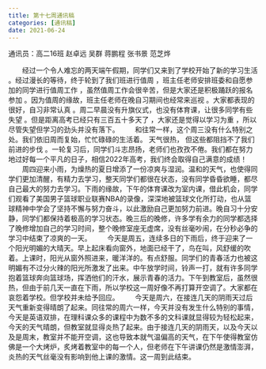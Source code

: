 ```yaml
---
title: 第十七周通讯稿
categories: [通讯稿]
date: 2021-06-24
---
```


通讯员：高二16班 赵卓远 吴群 蒋鹏程 张书景 范芝烨

　　经过一个令人难忘的两天端午假期，同学们又来到了学校开始了新的学习生活 。经过漫长的等待，终于轮到了我们班进行值周 ，班主任老师安排班委和自愿参加的同学进行值周工作 ，虽然值周工作会很辛苦，但是大家还是积极踊跃的报名参加 。因为值周的缘故，班主任老师在晚自习期间也经常来巡视 。大家都表现的很好，自习非常认真 。周二早晨没有升旗仪式，也没有体育课，让很多同学有些失望 。但是距离高考已经只有三百五十多天了 ，大家还是觉得以学习为重 ，所以尽管失望但学习的劲头并没有落下。
　　和往常一样，这个周三没有什么特别之处。我们依旧周而复始，忙忙碌碌的生活着。 天气很热， 但这些都阻挡不了我们前进的步伐 。一轮复习后，同学们斗志昂扬，老师们也孜孜不倦。我们都在努力地过好每一个平凡的日子，相信2022年高考，我们终会取得自己满意的成绩！
　　周四迎来小雨，为燥热的夏日增添了一份凉爽与湿润。温和的天气，也使得同学们更加清醒，有精力去学习，整天同学们都很在状态，没有同学昏昏欲睡，都尽自己最大的努力去学习。下雨的缘故，下午的体育课改为室内课，借此机会，同学们观看了美国男子篮球职业联赛NBA的录像，深深地被篮球文化所打动，也从篮球精神中学会了坚持不懈与努力奋斗，以此激励自己更加努力前进。晚自习十分安静，同学们都保持着极高的学习状态。晚三后的晚修，许多学有余力的同学都选择了晚修增加自己的学习时间，整个晚修室座无虚席，没有丝毫吵闹，在分秒必争的学习中结束了凉爽的一天。
　　今天是周五，连续多日的下雨后，终于迎来了一个阳光明媚的大晴天。早上起床看向窗外，地面已经干了，鸟在叫，风舒缓的吹着。上课时，阳光从窗外照进来，暖洋洋的。有点舒服。同学们的青春活力也被这明媚有不过分火辣的阳光所激发了出来。中午放学时间，铃声一打，就有许多同学抱着篮球奔向篮球场，挥洒他们的汗水，展示青春的活力。下午到教室后，虽然很热，但由于前几天一直在下雨，所以学校这一周好像不再打算开空调了。大家都在哀怨着学校。但学校并未给予回应。
　　今天是周六，在接连几天的阴雨天过后天气重新变得晴朗了起来。同往常的周六一样，今天并没有发生什么特别的事情，今天是英语双排，在理科课众多的课程中为数不多的文科课就显得较为轻松起来，今天的天气晴朗，但教室就显得炎热了起来。由于接连几天的阴雨天，以及今天以及是周末，教室并不能开空调，这也导致本就气温偏高的天气，在下午使得教室仿佛是一个大烤炉，炙烤着教室中的每一个人，但老师在下午讲课仍然是激情澎湃，炎热的天气丝毫没有影响到他上课的激情。这一周到此结束。
